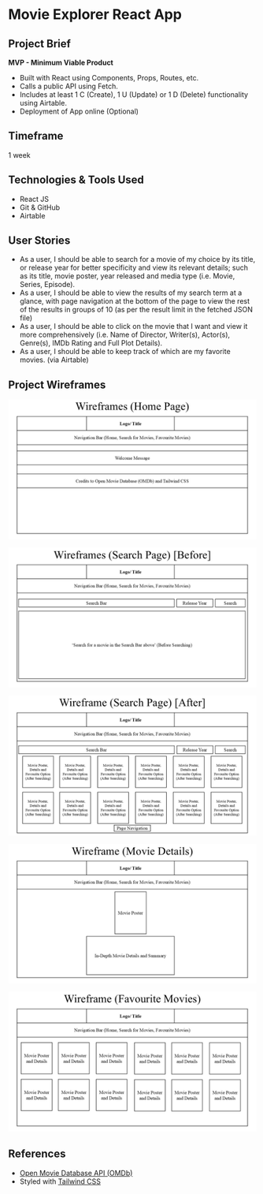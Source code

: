 # Movie Explorer React App

## Project Brief

**MVP - Minimum Viable Product**

- Built with React using Components, Props, Routes, etc.
- Calls a public API using Fetch.
- Includes at least 1 C (Create), 1 U (Update) or 1 D (Delete) functionality using Airtable.
- Deployment of App online (Optional)

## Timeframe

1 week

## Technologies & Tools Used

- React JS
- Git & GitHub
- Airtable

## User Stories

- As a user, I should be able to search for a movie of my choice by its title, or release year for better specificity and view its relevant details; such as its title, movie poster, year released and media type (i.e. Movie, Series, Episode).
- As a user, I should be able to view the results of my search term at a glance, with page navigation at the bottom of the page to view the rest of the results in groups of 10 (as per the result limit in the fetched JSON file)
- As a user, I should be able to click on the movie that I want and view it more comprehensively (i.e. Name of Director, Writer(s), Actor(s), Genre(s), IMDb Rating and Full Plot Details).
- As a user, I should be able to keep track of which are my favorite movies. (via Airtable)

## Project Wireframes

![Home Page](./images/HomePage.JPG)

![Search Page Before](./images/SearchPage_Before.JPG)

![Search Page After](./images/SearchPage_After.JPG)

![Movie Details](./images/MovieDetails.JPG)

![Favourite Movies](./images/FavouriteMovies.JPG)

## References

- [Open Movie Database API (OMDb)](https://omdbapi.com)
- Styled with [Tailwind CSS](https://tailwindcss.com/)